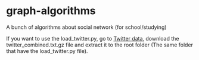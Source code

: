 # graph-algorithms
A bunch of algorithms about social network (for school/studying)

If you want to use the load_twitter.py, go to [Twitter data](https://snap.stanford.edu/data/ego-Twitter.html), download the twitter_combined.txt.gz file and extract it to the root folder (The same folder that have the load_twitter.py file).